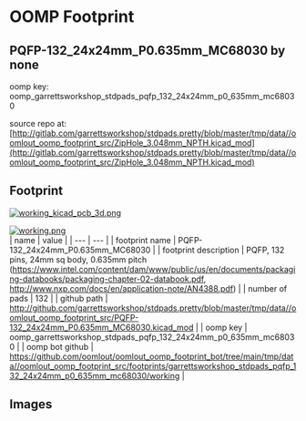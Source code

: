 # OOMP Footprint  
## PQFP-132_24x24mm_P0.635mm_MC68030  by none  
  
oomp key: oomp_garrettsworkshop_stdpads_pqfp_132_24x24mm_p0_635mm_mc68030  
  
source repo at: [http://gitlab.com/garrettsworkshop/stdpads.pretty/blob/master/tmp/data//oomlout_oomp_footprint_src/ZipHole_3.048mm_NPTH.kicad_mod](http://gitlab.com/garrettsworkshop/stdpads.pretty/blob/master/tmp/data//oomlout_oomp_footprint_src/ZipHole_3.048mm_NPTH.kicad_mod)  
## Footprint  
  
[![working_kicad_pcb_3d.png](working_kicad_pcb_3d_600.png)](working_kicad_pcb_3d.png)  
  
[![working.png](working_600.png)](working.png)  
| name | value | 
| --- | --- | 
| footprint name | PQFP-132_24x24mm_P0.635mm_MC68030 | 
| footprint description | PQFP, 132 pins, 24mm sq body, 0.635mm pitch (https://www.intel.com/content/dam/www/public/us/en/documents/packaging-databooks/packaging-chapter-02-databook.pdf, http://www.nxp.com/docs/en/application-note/AN4388.pdf) | 
| number of pads | 132 | 
| github path | http://github.com/garrettsworkshop/stdpads.pretty/blob/master/tmp/data//oomlout_oomp_footprint_src/PQFP-132_24x24mm_P0.635mm_MC68030.kicad_mod | 
| oomp key | oomp_garrettsworkshop_stdpads_pqfp_132_24x24mm_p0_635mm_mc68030 | 
| oomp bot github | https://github.com/oomlout/oomlout_oomp_footprint_bot/tree/main/tmp/data//oomlout_oomp_footprint_src/footprints/garrettsworkshop_stdpads_pqfp_132_24x24mm_p0_635mm_mc68030/working | 
## Images  
